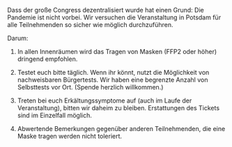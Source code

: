 Dass der große Congress dezentralisiert wurde hat einen Grund: Die Pandemie ist nicht vorbei. Wir versuchen die Veranstaltung in Potsdam für alle Teilnehmenden so sicher wie möglich durchzuführen.

Darum:

1. In allen Innenräumen wird das Tragen von Masken (FFP2 oder höher) dringend empfohlen.

1. Testet euch bitte täglich. Wenn ihr könnt, nutzt die Möglichkeit von nachweisbaren Bürgertests. Wir haben eine begrenzte Anzahl von Selbsttests vor Ort. (Spende herzlich willkommen.)

1. Treten bei euch Erkältungssymptome auf (auch im Laufe der Veranstaltung), bitten wir daheim zu bleiben. Erstattungen des Tickets sind im Einzelfall möglich.

1. Abwertende Bemerkungen gegenüber anderen Teilnehmenden, die eine Maske tragen werden nicht toleriert. 
